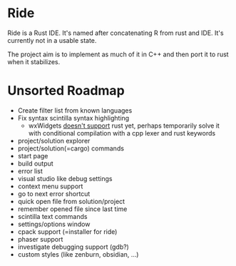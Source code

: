 # Ride
Ride is a Rust IDE. It's named after concatenating R from rust and IDE. It's currently not in a usable state.

The project aim is to implement as much of it in C++ and then port it to rust when it stabilizes.

# Unsorted Roadmap

* Create filter list from known languages
* Fix syntax scintilla syntax highlighting
	- wxWidgets [doesn't support](http://trac.wxwidgets.org/ticket/16776)  rust yet, perhaps temporarily solve it with conditional compilation with a cpp lexer and rust keywords
* project/solution explorer
* project/solution(=cargo) commands
* start page
* build output
* error list
* visual studio like debug settings
* context menu support
* go to next error shortcut
* quick open file from solution/project
* remember opened file since last time
* scintilla text commands
* settings/options window
* cpack support (=installer for ride)
* phaser support
* investigate debugging support (gdb?)
* custom styles (like zenburn, obsidian, ...)